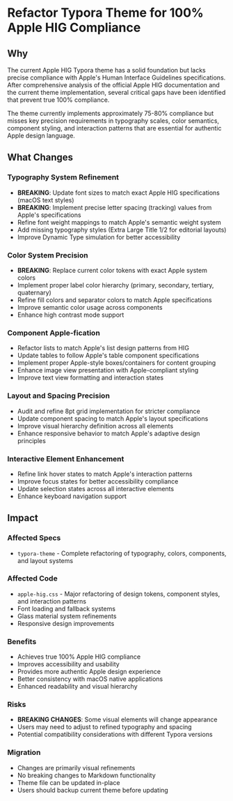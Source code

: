 # Refactor Typora Theme for 100% Apple HIG Compliance

## Why

The current Apple HIG Typora theme has a solid foundation but lacks precise compliance with Apple's Human Interface Guidelines specifications. After comprehensive analysis of the official Apple HIG documentation and the current theme implementation, several critical gaps have been identified that prevent true 100% compliance.

The theme currently implements approximately 75-80% compliance but misses key precision requirements in typography scales, color semantics, component styling, and interaction patterns that are essential for authentic Apple design language.

## What Changes

### Typography System Refinement
- **BREAKING**: Update font sizes to match exact Apple HIG specifications (macOS text styles)
- **BREAKING**: Implement precise letter spacing (tracking) values from Apple's specifications
- Refine font weight mappings to match Apple's semantic weight system
- Add missing typography styles (Extra Large Title 1/2 for editorial layouts)
- Improve Dynamic Type simulation for better accessibility

### Color System Precision
- **BREAKING**: Replace current color tokens with exact Apple system colors
- Implement proper label color hierarchy (primary, secondary, tertiary, quaternary)
- Refine fill colors and separator colors to match Apple specifications
- Improve semantic color usage across components
- Enhance high contrast mode support

### Component Apple-fication
- Refactor lists to match Apple's list design patterns from HIG
- Update tables to follow Apple's table component specifications
- Implement proper Apple-style boxes/containers for content grouping
- Enhance image view presentation with Apple-compliant styling
- Improve text view formatting and interaction states

### Layout and Spacing Precision
- Audit and refine 8pt grid implementation for stricter compliance
- Update component spacing to match Apple's layout specifications
- Improve visual hierarchy definition across all elements
- Enhance responsive behavior to match Apple's adaptive design principles

### Interactive Element Enhancement
- Refine link hover states to match Apple's interaction patterns
- Improve focus states for better accessibility compliance
- Update selection states across all interactive elements
- Enhance keyboard navigation support

## Impact

### Affected Specs
- `typora-theme` - Complete refactoring of typography, colors, components, and layout systems

### Affected Code
- `apple-hig.css` - Major refactoring of design tokens, component styles, and interaction patterns
- Font loading and fallback systems
- Glass material system refinements
- Responsive design improvements

### Benefits
- Achieves true 100% Apple HIG compliance
- Improves accessibility and usability
- Provides more authentic Apple design experience
- Better consistency with macOS native applications
- Enhanced readability and visual hierarchy

### Risks
- **BREAKING CHANGES**: Some visual elements will change appearance
- Users may need to adjust to refined typography and spacing
- Potential compatibility considerations with different Typora versions

### Migration
- Changes are primarily visual refinements
- No breaking changes to Markdown functionality
- Theme file can be updated in-place
- Users should backup current theme before updating
